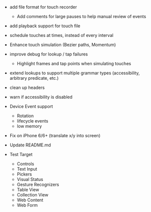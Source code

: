 
- add file format for touch recorder
  - Add comments for large pauses to help manual review of events
- add playback support for touch file

- schedule touches at times, instead of every interval
- Enhance touch simulation (Bezier paths, Momentum)
- improve debug for lookup / tap failures
   - Highlight frames and tap points when simulating touches

- extend lookups to support multiple grammar types (accessibility, arbitrary predicate, etc.)
- clean up headers
- warn if accessibility is disabled

- Device Event support
  - Rotation
  - lifecycle events
  - low memory
- Fix on iPhone 6/6+ (translate x/y into screen)


- Update README.md

- Test Target
  - Controls
  - Text Input
  - Pickers
  - Visual Status
  - Gesture Recognizers
  - Table View
  - Collection View
  - Web Content
  - Web Form
